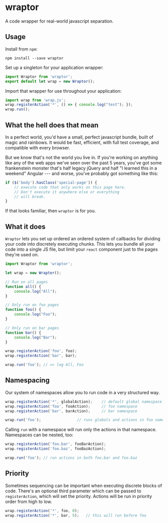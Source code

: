 # wraptor

A code wrapper for real-world javascript separation.

## Usage

Install from `npm`:

```
npm install --save wraptor
```

Set up a singleton for your application wrapper:

```js
import Wraptor from 'wraptor';
export default let wrap = new Wraptor();
```

Import that wrapper for use throughout your application:

```js
import wrap from 'wrap.js';
wrap.registerAction('*', () => { console.log("test"); });
wrap.run();
```

## What the hell does that mean

In a perfect world, you'd have a small, perfect javascript bundle, built of magic and rainbows. It would be fast, efficient, with full test coverage, and compatible with every browser.

But we know that's not the world you live in. If you're working on anything like any of the web apps we've seen over the past 5 years, you've got some frankenstein monster that's half legacy jQuery and half "I learned this in a weekend" Angular --- and worse, you've probably got something like this:

```js
if ($('body').hasClass('special-page')) {
    // execute code that only works on this page here.
    // Don't execute it anywhere else or everything
    // will break.
}
```

If that looks familiar, then `wraptor` is for you.

## What it does

`Wraptor` lets you set up ordered an ordered system of callbacks for dividing your code into discretely executing chunks. This lets you bundle all your code into a single JS file, but limit your `react` component just to the pages they're used on.

```js
import Wraptor from 'wraptor';

let wrap = new Wrapter();

// Run on all pages
function all() {
    console.log("All");
}

// Only run on foo pages
function foo() {
    console.log("Foo");
}

// Only run on bar pages
function bar() {
    console.log("Bar");
}

wrap.registerAction('foo', foo);
wrap.registerAction('bar', bar);

wrap.run('foo'); // => log All, Foo
```

## Namespacing

Our system of namespaces allow you to run code in a very structured way.

```js
wrap.registerAction('*', globalAction);    // default global namespace
wrap.registerAction('foo', fooAction);     // foo namespace
wrap.registerAction('bar', barAction);     // bar namespace

wrap.run('foo');                // runs globals and actions in foo namespace
```

Calling `run` with a namespace will run only the actions in that namespace. Namespaces can be nested, too:

```js
wrap.registerAction('foo.bar', fooBarAction);
wrap.registerAction('foo.baz', fooBazAction);

wrap.run('foo'); // run actions in both foo.bar and foo.baz
```

## Priority

Sometimes sequencing can be important when executing discrete blocks of code. There's an optional third parameter which can be passed to `registerAction`, which will set the priority. Actions will be run in priority order from high to low.

```js
wrap.registerAction('*', foo, 0);
wrap.registerAction('*', bar, 5);   // this will run before foo
```
